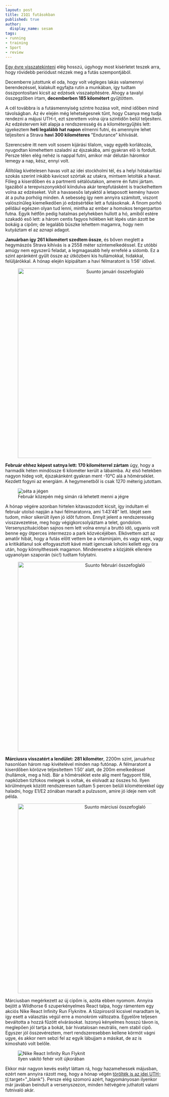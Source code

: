 ```yaml
---
layout: post
title: 21Q1 futásokban
published: true
author:
  display_name: sesam
tags:
- running
- training
- Sport
- review
---
```

[Egy évre visszatekinteni](/2021/01/31/2020-futasokban.html) elég hosszú, úgyhogy most kísérletet teszek arra, hogy rövidebb periódust nézzek meg a futás szempontjából.

Decemberre jutottunk el oda, hogy volt végleges lakás valamennyi berendezéssel, kialakult egyfajta rutin a munkában, így tudtam összpontosítani kicsit az edzések visszaépítésére. Ahogy a tavalyi összegzőben írtam, **decemberben 185 kilométert** gyűjtöttem.

A cél továbbra is a futásmennyiség szintre hozása volt, mind időben mind távolságban. Az év elején még lehetségesnek tűnt, hogy Csanya meg tudja rendezni a májusi UTH-t, ezt szerettem volna újra szintidőn belül teljesíteni. Az edzéstervem két alapja a rendszeresség és a kilométergyűjtés lett: igyekeztem **heti legalább hat napon** elmenni futni, és amennyire lehet teljesíteni a Strava **havi 300 kilométeres** "Endurance" kihívását.

Szerencsére itt nem volt sosem kijárási tilalom, vagy egyéb korlátozás, nyugodtan kimehettem szaladni az éjszakába, ami gyakran elő is fordult. Persze télen elég nehéz is nappal futni, amikor már délután háromkor lemegy a nap, kész, ennyi volt.

Állítólag kivételesen havas volt az idei stockholmi tél, és a helyi hótakarítási szokás szerint inkább kavicsot szórtak az utakra, mintsem letolták a havat. Főleg a kiserdőben és a partmenti sétálóutakon, amerre én futni jártam. Igazából a terepviszonyokból kiindulva akár terepfutásként is trackelhettem volna az edzéseket. Volt a havasesős latyaktól a letaposott kemény havon át a puha porhóig minden. A sebesség így nem annyira számított, viszont valószínűleg kiemelkedően jó edzésértéke lett a futásoknak. A finom porhó például egészen olyan tud lenni, mintha az ember a homokos tengerparton futna. Egyik hétfőn pedig hatalmas pelyhekben hullott a hó, amiből estére szakadó eső lett: a három centis fagyos hólében két lépés után ázott be bokáig a cipőm; de legalább büszke lehettem magamra, hogy nem kutyáztam el az aznapi adagot.

**Januárban így 261 kilométert szedtem össze**, és bőven meglett a hegymászós Strava kihívás is a 2558 méter szintemelkedéssel. Ez utóbbi amúgy nem egyszerű feladat, a legmagasabb hely errefelé a sídomb. Ez a szint apránként gyűlt össze az útközbeni kis hullámokkal, hidakkal, felüljárókkal. A hónap elején kipipáltam a havi félmaratont is 1:56' idővel.

<figure style="text-align: center;"><img src="{{ 'assets/images/2021/April/run-january.jpeg' | relative_url }}" alt="Suunto januári összefoglaló" width="600px"></figure>

**Február ehhez képest satnya lett: 170 kilométerrel zártam** úgy, hogy a harmadik héten mindössze 6 kilométer került a lábaimba. Az első hetekben nagyon hideg volt, éjszakánként gyakran ment -10°C alá a hőmérséklet. Kezdett fogyni az energiám. A hegymenetből is csak 1270 méterig jutottam.

<figure><img src="{{ 'assets/images/2021/April/långholmen.jpeg' | relative_url }}" alt="séta a jégen"><figcaption>Február közepén még simán rá lehetett menni a jégre</figcaption></figure>

A hónap végére azonban hirtelen kitavaszodott kicsit, így indultam el február utolsó napján a havi félmaratonra, ami 1:43'48" lett. Idejét sem tudom, mikor sikerült ilyen jó időt futnom. Ennyit jelent a rendszeresség visszavezetése, meg hogy végigkorcsolyáztam a telet, gondolom. Versenyszituációban sajnos nem lett volna ennyi a bruttó idő, ugyanis volt benne egy ötperces intermezzo a park közvécéjében. Elkövettem azt az amatőr hibát, hogy a futás előtt vettem be a vitaminjaim, és vagy ezek, vagy a kritikátlanul sok elfogyasztott kávé miatt igencsak loholni kellett egy óra után, hogy könnyíthessek magamon. Mindenesetre a közjáték ellenére ugyanolyan szaporán (sic!) tudtam folytatni.

<figure style="text-align: center;"><img src="{{ 'assets/images/2021/April/run-february.jpeg' | relative_url }}" alt="Suunto februári összefoglaló" width="600px"></figure>

**Márciusra visszatért a lendület: 281 kilométer**, 2200m szint, januárhoz hasonlóan három nap kivételével minden nap futónap. A félmaratont a kiserdőben körözve teljesítettem 1:50' alatt, de 200m emelkedéssel (hullámok, meg a híd). Bár a hőmérséklet este alig ment fagypont fölé, napközben tízfokos melegek is voltak, és elolvadt az összes hó. Ilyen körülmények között rendszeresen tudtam 5 percen belüli kilométerekkel úgy haladni, hogy E1/E2 zónában maradt a pulzusom, amire jó ideje nem volt példa.

<figure style="text-align: center;"><img src="{{ 'assets/images/2021/April/run-march.jpeg' | relative_url }}" alt="Suunto márciusi összefoglaló" width="600px"></figure>

Márciusban megérkezett az új cipőm is, azóta ebben nyomom. Annyira bejött a Wildhorse 6 szuperkényelmes React talpa, hogy rámentem egy akciós Nike React Infinity Run Flyknitre. A tűzpirosról kicsivel maradtam le, így esett a választás végül erre a monokróm változatra. Egyelőre teljesen beváltotta a hozzá fűzött elvárásokat. Iszonyú kényelmes hosszú távon is, meglepően jól tartja a bokát, bár hivatalosan neutrális, nem stabil cipő. Egyszer jól összevéreztem, mert rendszeresebben kellene körmöt vágni ugye, és akkor nem sebzi fel az egyik lábujjam a másikat, de az is kimosható volt belőle.

<figure><img src="{{ 'assets/images/2021/April/react-flyknit.jpeg' | relative_url }}" alt="Nike React Infinity Run Flyknit"><figcaption>Ilyen vakító fehér volt újkorában</figcaption></figure>

Ekkor már nagyon kevés esélyt láttam rá, hogy hazamehessek májusban, ezért nem annyira rázott meg, hogy a hónap végén [törölték is az idei UTH-t](https://www.facebook.com/events/537960697085064/?post_id=741186476762484){:target="_blank"}. Persze elég szomorú azért, hagyományosan ilyenkor már javában beindult a versenyszezon, minden hétvégére juthatott valami futnivaló akár.